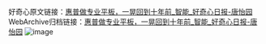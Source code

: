 好奇心原文链接：[惠普做专业平板，一晃回到十年前_智能_好奇心日报-唐怡园](https://www.qdaily.com/articles/5441.html)
WebArchive归档链接：[惠普做专业平板，一晃回到十年前_智能_好奇心日报-唐怡园](http://web.archive.org/web/20190623164801/https://www.qdaily.com/articles/5441.html)
![image](http://ww3.sinaimg.cn/large/007d5XDply1g3wh4u55u8j30u03ntb29)